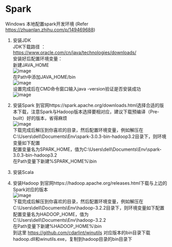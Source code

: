 # Spark
Windows 本地配置spark开发环境 (Refer https://zhuanlan.zhihu.com/p/149469688)
1. 安装JDK <br>
   JDK下载路径 ： https://www.oracle.com/cn/java/technologies/downloads/ <br>
   安装好后配置环境变量：<br>
    新建JAVA_HOME <br>
    ![image](https://user-images.githubusercontent.com/28624027/210785889-6bb5eb1e-72dd-4041-bf53-ca53946f000e.png) <br>
    在Path中添加JAVA_HOME/bin <br>
    ![image](https://user-images.githubusercontent.com/28624027/210792989-03ec94dd-8619-4897-b1d4-68a593c58555.png) <br>
   设置完成后在CMD命令窗口输入java -version验证是否安装成功 <br>
   ![image](https://user-images.githubusercontent.com/28624027/210793293-646633ce-3a81-48f2-b266-e0d9457166e2.png) <br>


2. 安装Spark
   到官网https://spark.apache.org/downloads.html选择合适的版本下载，注意Spark与Hadoop版本选择要相对应，建议下载预编译（Pre-built）好的版本，省得麻烦 <br>
   ![image](https://user-images.githubusercontent.com/28624027/210798496-b1894a4e-d6b4-4fbe-b3a1-d2ce94b0693b.png) <br>
   下载完成后解压到你喜欢的目录，然后配置环境变量，例如解压在C:\Users\dell\Documents\Env\spark-3.0.3-bin-hadoop3.2目录下，则环境变量如下配置 <br>
   配置变量名为SPARK_HOME，值为C:\Users\dell\Documents\Env\spark-3.0.3-bin-hadoop3.2 <br>
   在Path变量下新建%SPARK_HOME%\bin <br>

4. 安装Scala
5. 安装Hadoop
   到官网https://hadoop.apache.org/releases.html下载与上边的Spark对应的版本 <br>
   ![image](https://user-images.githubusercontent.com/28624027/210801523-de76f8c0-5f83-47db-9911-3707f00f95c7.png) <br>
   下载完成后解压到你喜欢的目录，然后配置环境变量，例如解压在C:\Users\dell\Documents\Env\hadoop-3.2.2目录下，则环境变量如下配置 <br>
   配置变量名为HADOOP_HOME，值为C:\Users\dell\Documents\Env\hadoop-3.2.2 <br>
   在Path变量下新建%HADOOP_HOME%\bin <br>
   到这里 https://github.com/cdarlint/winutils 对应版本的bin目录下载hadoop.dll和winutils.exe，复制到hadoop目录的bin目录下 <br>

